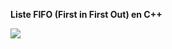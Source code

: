 **Liste FIFO (First in First Out) en C++** 

<a href="https://sm.ms/image/caz2ZDdPA53LV6v" target="_blank"><img src="https://i.loli.net/2021/01/24/caz2ZDdPA53LV6v.png" ></a>